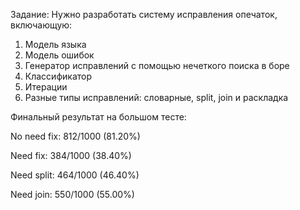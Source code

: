 

Задание: Нужно разработать систему исправления опечаток, включающую: 

1. Модель языка
2. Модель ошибок
3. Генератор исправлений с помощью нечеткого поиска в боре
4. Классификатор
5. Итерации
6. Разные типы исправлений: словарные, split, join и раскладка

Финальный результат на большом тесте: 

No need fix: 812/1000 (81.20%)

Need fix: 384/1000 (38.40%)

Need split: 464/1000 (46.40%)

Need join: 550/1000 (55.00%)

